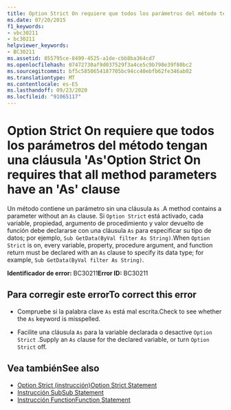 ```yaml
---
title: Option Strict On requiere que todos los parámetros del método tengan una cláusula 'As'
ms.date: 07/20/2015
f1_keywords:
- vbc30211
- bc30211
helpviewer_keywords:
- BC30211
ms.assetid: 855795ce-8499-4525-a1de-cbb8ba364cd7
ms.openlocfilehash: 07472730af9d037529f3a4ce5c9b798e39f80bc2
ms.sourcegitcommit: bf5c5850654187705bc94cc40ebfb62fe346ab02
ms.translationtype: MT
ms.contentlocale: es-ES
ms.lasthandoff: 09/23/2020
ms.locfileid: "91065117"
---
```

# <a name="option-strict-on-requires-that-all-method-parameters-have-an-as-clause"></a><span data-ttu-id="2b2c0-102">Option Strict On requiere que todos los parámetros del método tengan una cláusula 'As'</span><span class="sxs-lookup"><span data-stu-id="2b2c0-102">Option Strict On requires that all method parameters have an 'As' clause</span></span>

<span data-ttu-id="2b2c0-103">Un método contiene un parámetro sin una cláusula `As` .</span><span class="sxs-lookup"><span data-stu-id="2b2c0-103">A method contains a parameter without an `As` clause.</span></span> <span data-ttu-id="2b2c0-104">Si `Option Strict` está activado, cada variable, propiedad, argumento de procedimiento y valor devuelto de función debe declararse con una cláusula `As` para especificar su tipo de datos; por ejemplo, `Sub GetData(ByVal filter As String)`.</span><span class="sxs-lookup"><span data-stu-id="2b2c0-104">When `Option Strict` is on, every variable, property, procedure argument, and function return must be declared with an `As` clause to specify its data type; for example, `Sub GetData(ByVal filter As String)`.</span></span>  
  
 <span data-ttu-id="2b2c0-105">**Identificador de error:** BC30211</span><span class="sxs-lookup"><span data-stu-id="2b2c0-105">**Error ID:** BC30211</span></span>  
  
## <a name="to-correct-this-error"></a><span data-ttu-id="2b2c0-106">Para corregir este error</span><span class="sxs-lookup"><span data-stu-id="2b2c0-106">To correct this error</span></span>  
  
- <span data-ttu-id="2b2c0-107">Compruebe si la palabra clave `As` está mal escrita.</span><span class="sxs-lookup"><span data-stu-id="2b2c0-107">Check to see whether the `As` keyword is misspelled.</span></span>  
  
- <span data-ttu-id="2b2c0-108">Facilite una cláusula `As` para la variable declarada o desactive `Option Strict` .</span><span class="sxs-lookup"><span data-stu-id="2b2c0-108">Supply an `As` clause for the declared variable, or turn `Option Strict` off.</span></span>  
  
## <a name="see-also"></a><span data-ttu-id="2b2c0-109">Vea también</span><span class="sxs-lookup"><span data-stu-id="2b2c0-109">See also</span></span>

- [<span data-ttu-id="2b2c0-110">Option Strict (instrucción)</span><span class="sxs-lookup"><span data-stu-id="2b2c0-110">Option Strict Statement</span></span>](../language-reference/statements/option-strict-statement.md)
- [<span data-ttu-id="2b2c0-111">Instrucción Sub</span><span class="sxs-lookup"><span data-stu-id="2b2c0-111">Sub Statement</span></span>](../language-reference/statements/sub-statement.md)
- [<span data-ttu-id="2b2c0-112">Instrucción Function</span><span class="sxs-lookup"><span data-stu-id="2b2c0-112">Function Statement</span></span>](../language-reference/statements/function-statement.md)
